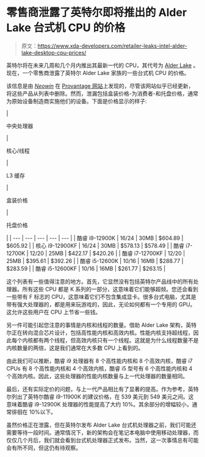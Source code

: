 # 零售商泄露了英特尔即将推出的 Alder Lake 台式机 CPU 的价格

> 原文：<https://www.xda-developers.com/retailer-leaks-intel-alder-lake-desktop-cpu-prices/>

英特尔将在未来几周和几个月内推出其最新一代的 CPU，其代号为 [Alder Lake](https://www.xda-developers.com/intel-shares-details-alder-lake-chips-coming-this-fall/) 。现在，一个零售商泄露了英特尔 Alder Lake 家族的一些台式机 CPU 的价格。

该信息是由 [*Neowin*](https://www.neowin.net/news/alder-lake-s-pricing-revealed-by-us-retailer-provantage/) 在 [Provantage 网站](https://www.provantage.com/service/searchsvcs/B-CMPROC?SEC=~CMPROC&MAN=INTC)上发现的，尽管该网站似乎已经更新，将这些产品从列表中删除。然而，泄漏包括盒装价格-为消费者-和托盘价格，通常为原始设备制造商实施他们的设备。下面是价格显示的样子:

| 

中央处理器

 | 

核心/线程

 | 

L3 缓存

 | 

盒装价格

 | 

托盘价格

 |
| --- | --- | --- | --- | --- |
| 酷睿 i9-12900K | 16/24 | 30MB | $604.89 | $605.92 |
| 核心 i9-12900KF | 16/24 | 30MB | $578.13 | $578.49 |
| 酷睿 i7-12700K | 12/20 | 25MB | $422.17 | $420.26 |
| 酷睿 i7-12700KF | 12/20 | 25MB | $395.61 | $392.26 |
| 酷睿 i5-12600K | 10/16 | 16MB | $288.77 | $283.59 |
| 酷睿 i5-12600KF | 10/16 | 16MB | $261.77 | $263.15 |

这个列表有一些值得注意的地方。首先，它显然没有包括英特尔产品线中的所有处理器。所有这些 CPU 都是 K 系列的一部分，这意味着它们能够超频。您还会看到一些带有 F 标志的 CPU，这意味着它们不包含集成显卡。很多台式电脑，尤其是带有强大处理器的，都是用来玩游戏的，因此，无论如何都有一个专用的 GPU。这允许这些用户在 CPU 上节省一些钱。

另一件可能引起您注意的事情是内核和线程的数量。借助 Alder Lake 架构，英特尔正在转向混合芯片设计，包括高性能内核和高效内核。性能内核支持超线程，因此每个内核都有两个线程，但高效内核只有一个线程。这就是为什么线程数量不是内核数量的两倍，这是我们通常在大多数 CPU 上看到的。

由此我们可以推断，酷睿 i9 处理器有 8 个高性能内核和 8 个高效内核，酷睿 i7 CPUs 有 8 个高性能内核和 4 个高效内核，酷睿 i5 型号有 6 个高性能内核和 4 个高效内核。因此，这些处理器的性能内核数量与上一代处理器的数量相同。

最后，还有实际定价的问题，与上一代产品相比有了显著的提高。作为参考，英特尔列出了英特尔酷睿 i9-11900K 的建议价格，在 539 美元到 549 美元之间。这意味着酷睿 i9-12900K 处理器的性能提高了大约 10%。其余部分的增幅较小，通常徘徊在 10%以下。

虽然价格正在泄露，但在英特尔发布 Alder Lake 台式机处理器之前，我们可能还需要等待一段时间。通常情况下，新的架构会在笔记本电脑中使用移动处理器，而仅仅几个月后，我们就会看到台式机处理器正式发布。当然，这一次事情总有可能会有所不同，但这仍有待观察。
